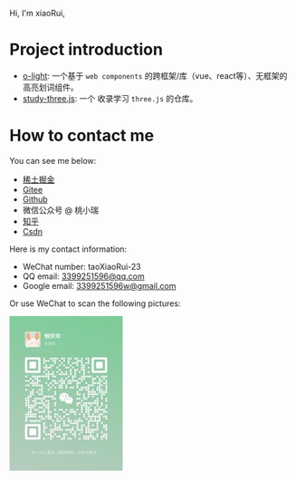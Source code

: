 

Hi, I'm xiaoRui,

# Project introduction

- [o-light](https://github.com/xiaorui-23/o-light): 一个基于 `web components` 的跨框架/库（vue、react等）、无框架的高亮划词组件。
- [study-three.js](https://github.com/xiaorui-23/study-three.js): 一个 收录学习 `three.js` 的仓库。




# How to contact me

You can see me below:

- [稀土掘金](https://juejin.cn/user/1196739061361437)
- [Gitee](https://gitee.com/xiaorui-23)
- [Github](https://github.com/xiaorui-23)
- 微信公众号 @ 桃小瑞
- [知乎](https://www.zhihu.com/people/74-84-16-57)
- [Csdn](https://blog.csdn.net/qq_44500360)

Here is my contact information:

- WeChat number: taoXiaoRui-23
- QQ email: 3399251596@qq.com
- Google email: 3399251596w@gmail.com

Or use WeChat to scan the following pictures:

<img src="https://github.com/xiaorui-23/xiaorui-23/blob/master/Wechat.jpeg" width="200" height="273"></img>
